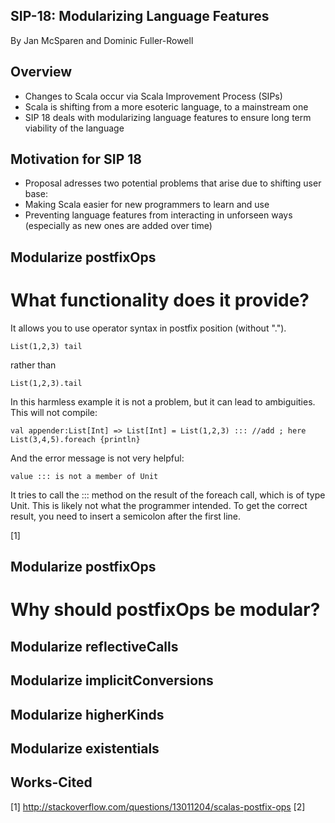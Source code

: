 ## SIP-18: Modularizing Language Features

By Jan McSparen and Dominic Fuller-Rowell

## Overview
  * Changes to Scala occur via Scala Improvement Process (SIPs)
  * Scala is shifting from a more esoteric language, to a mainstream one 
  * SIP 18 deals with modularizing language features to ensure long term viability of the language

## Motivation for SIP 18
  * Proposal adresses two potential problems that arise due to shifting user base:
   * Making Scala easier for new programmers to learn and use
   * Preventing language features from interacting in unforseen ways (especially as new ones are added over time)

## Modularize postfixOps

# What functionality does it provide?


It allows you to use operator syntax in postfix position (without ".").

    List(1,2,3) tail

rather than

    List(1,2,3).tail

In this harmless example it is not a problem, but it can lead to ambiguities. This will not compile:

    val appender:List[Int] => List[Int] = List(1,2,3) ::: //add ; here
    List(3,4,5).foreach {println}

And the error message is not very helpful:

    value ::: is not a member of Unit

It tries to call the ::: method on the result of the foreach call, which is of type Unit. This is likely not what the programmer intended. To get the correct result, you need to insert a semicolon after the first line.

[1]

## Modularize postfixOps

# Why should postfixOps be modular?



## Modularize reflectiveCalls


## Modularize implicitConversions


## Modularize higherKinds


## Modularize existentials

## Works-Cited

[1] http://stackoverflow.com/questions/13011204/scalas-postfix-ops
[2] 


